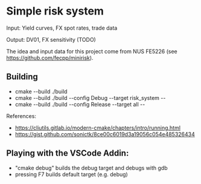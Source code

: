 # Simple risk system

Input: Yield curves, FX spot rates, trade data

Output: DV01, FX sensitivity (TODO)

The idea and input data for this project come from NUS FE5226 (see https://github.com/fecpp/minirisk).

## Building

- cmake --build ./build
- cmake --build ./build --config Debug --target risk_system --
- cmake --build ./build --config Release --target all --

References:

- https://cliutils.gitlab.io/modern-cmake/chapters/intro/running.html
- https://gist.github.com/sonictk/8ce00c6019d3a19056c054e485326434

## Playing with the VSCode Addin:

- "cmake debug" builds the debug target and debugs with gdb
- pressing F7 builds default target (e.g. debug)
